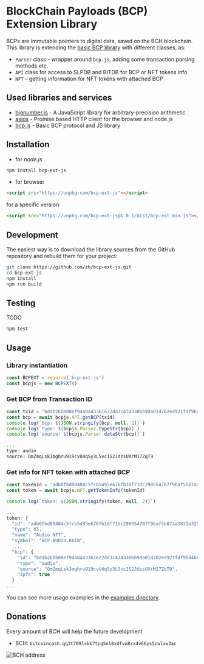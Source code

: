 # BlockChain Payloads (BCP) Extension Library

BCPs are immutable pointers to digital data, saved on the BCH blockchain.
This library is extending the [basic BCP library](https://github.com/zh/bcp-js)
with different classes, as:
 - `Parser` class - wrapper around `bcp.js`, adding some transaction parsing
     methods etc.
 - `API` class for access to SLPDB and BITDB for BCP or NFT tokens info
 - `NFT` - getting information for NFT tokens with attached BCP

## Used libraries and services

* [bignumber.js](https://mikemcl.github.io/bignumber.js/) - A JavaScript library for arbitrary-precision arithmetic
* [axios](https://github.com/axios/axios) - Promise based HTTP client for the browser and node.js
* [bcp.js](https://github.com/zh/bcp-js) - Basic BCP protocol and JS library

## Installation

* for *node.js*

```sh
npm install bcp-ext-js
```

* for browser

```html
<script src="https://unpkg.com/bcp-ext-js"></script>
```

for a specific version:

```html
<script src="https://unpkg.com/bcp-ext-js@1.0.1/dist/bcp-ext.min.js"></script>
```

## Development

The easiest way is to download the library sources from the GitHub repository and rebuild them for your project:

```sh
git clone https://github.com/zh/bcp-ext-js.git
cd bcp-ext-js
npm install
npm run build
```

## Testing

TODO

```sh
npm test
```

## Usage

### Library instantiation

```js
const BCPEXT = require('bcp-ext-js')
const bcpjs = new BCPEXT()
```

### Get BCP from Transaction ID

```js
const txid = 'bddb26bb00ef94a8a43361622dd3c4743386b9da01d702ed921fdf9bd4be4860'
const bcp = await bcpjs.API.getBCP(txid)
console.log(`bcp: ${JSON.stringify(bcp, null, 2)}`)
console.log(`type: ${bcpjs.Parser.typeStr(bcp)}`)
console.log(`source: ${bcpjs.Parser.dataStr(bcp)}`)

...
type: audio
source: QmZmqLskJmghru919cvU4qSy3L5vc1S2JdzsUXrM17ZqT9
```

### Get info for NFT token with attached BCP

```js
const tokenId = 'adb0fbd80404c5fcb5495e676fb16f71dc290554787f9baf5b87aa3831a3259b'
const token = await bcpjs.NFT.getTokenInfo(tokenId)

console.log(`token: ${JSON.stringify(token, null, 2)}`)

...
token: {
  "id": "adb0fbd80404c5fcb5495e676fb16f71dc290554787f9baf5b87aa3831a3259b",
  "type": 65,
  "name": "Audio NFT",
  "symbol": "BCP.AUDIO.RAIN",
  ...
  "bcp": {
    "id": "bddb26bb00ef94a8a43361622dd3c4743386b9da01d702ed921fdf9bd4be4860",
    "type": "audio",
    "source": "QmZmqLskJmghru919cvU4qSy3L5vc1S2JdzsUXrM17ZqT9",
    "ipfs": true
  }
...
```

You can see more usage examples in the [examples directory](examples/).

## Donations

Every amount of BCH will help the future development

* BCH: `bitcoincash:qq3t709lskk7tpg5nl8xdfvu8rx4v66ys5cwlxw3ac`

![BCH address](https://gateway.pinata.cloud/ipfs/QmPz1Knaxj5UhJ4jrQjpr6LK9uA5em26NVmC2eX7W4D29D)
